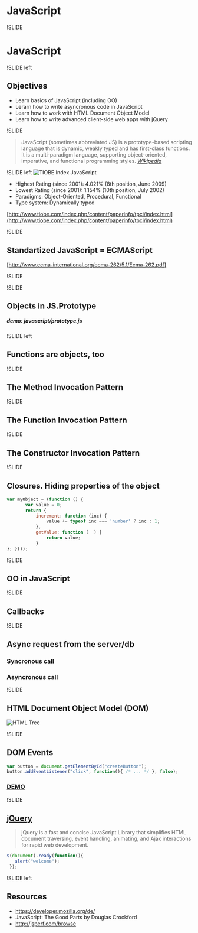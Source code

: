 # JavaScript

!SLIDE
# JavaScript

!SLIDE left
## Objectives
* Learn basics of JavaScript (including OO)
* Lerarn how to write asyncronous code in JavaScript
* Learn how to work with HTML Document Object Model
* Learn how to write advanced client-side web apps with jQuery

!SLIDE
>JavaScript (sometimes abbreviated JS) is a prototype-based  scripting
language that is dynamic, weakly typed and has first-class functions. It is a multi-paradigm language, supporting object-oriented, imperative, and functional programming styles. 
[*Wikipedia*](http://en.wikipedia.org/wiki/JavaScript)

!SLIDE left
![TIOBE Index JavaScript](images/history_JavaScript.png)

- Highest Rating (since 2001): 4.021% (8th position, June 2009)
- Lowest Rating (since 2001): 1.154% (10th position, July 2002)
- Paradigms: Object-Oriented, Procedural, Functional
- Type system: Dynamically typed

[http://www.tiobe.com/index.php/content/paperinfo/tpci/index.html](http://www.tiobe.com/index.php/content/paperinfo/tpci/index.html)

!SLIDE
## Standartized JavaScript = ECMAScript
[http://www.ecma-international.org/ecma-262/5.1/Ecma-262.pdf]

!SLIDE
<div>
  <textarea id="code" name="code" class="code" mode="javascript" style="display: none;" runnable="true">
    var add = function (a, b) {
       return a + b;
   };
   console.log(add(2,3))
  </textarea>
</div>

!SLIDE
## Objects in JS.Prototype 
##### demo: javascript/prototype.js

!SLIDE left
## Functions are objects, too

!SLIDE
## The Method Invocation Pattern 
<div> 
  <textarea id="code" name="code" class="code" mode="javascript" style="display: none" runnable="true">
   var company = {
     total: 1000,
     increment: function(val){ this.total += val; }
    }
    company.increment(100);
    console.log(company.total);
  </textarea>
 </div>
 
!SLIDE 
## The Function Invocation Pattern
<div> 
  <textarea id="code" name="code" class="code" mode="javascript" style="display: none" runnable="true">
  add = function (a,b) { 
     debugger; 
     console.log(this); //this -- a global object here
     return a+b;}
  add(2,3);   
  </textarea>
 </div>

!SLIDE
##  The Constructor Invocation Pattern
<div>
 <textarea id="code" name="code" class="code" mode="javascript" style="display: none" runnable="true">
   // Create a constructor function for the Employee.
   // It makes an object with a total property.
   var Employee = function (name) {
       this.name = name;
   };
   // Give all instances of an Enployee a public method
   Employee.prototype.get_name = function (  ) {
       return this.name;
   };
   // Make an instance of Employee.
   var ralf = new Employee('Ralf');
   debugger;
   name = ralf.get_name();
   console.log(name);
  </textarea>
 </div>

!SLIDE
## Closures. Hiding properties of the object

``` javascript
var myObject = (function () {
       var value = 0;
       return {
           increment: function (inc) {
               value += typeof inc === 'number' ? inc : 1;
           },
           getValue: function (  ) {
               return value;
           }
}; }());
```

!SLIDE 
## OO in JavaScript
<div>
 <textarea id="code" name="code" class="code" mode="javascript" style="display: none" runnable="false">
 var Person = function (name) {
       this.name = name;
       this.isHuman = true;
   };
 var Employee = function (name) {
       this.name = name;
   };
 Person.prototype.isHuman = function(){ 
     return this.isHuman;
 };  
 Person.prototype.toString = function(){ 
  return '[Person "'+this.name+'"]';
 }; 
// Here's where the inheritance occurs 
Employee.prototype = new Person();    
// Otherwise instances of Employee would have a constructor of Person
Employee.prototype.constructor = Employee;        
Employee.prototype.toString = function(){ 
  return '[Employee "'+this.name+'"]';
};   
  </textarea>
</div>  
!SLIDE

## Callbacks

<div>
  <textarea id="code" name="code" class="code" mode="javascript" style="display: none;" runnable="true">
  // define our function with the callback argument
  function some_function(arg1, arg2, callback) {
   // this generates a random number between
   // arg1 and arg2
   var my_number = Math.ceil(Math.random() * (arg1 - arg2) + arg2);
   // then we're done, so we'll call the callback and
   // pass our result
   callback(my_number);
  }
  // call the function
  some_function(5, 15, function(num) {
   // this anonymous function will run when the
   // callback is called
   console.log("callback called! " + num);
  });
  </textarea>
</div>

!SLIDE
## Async request from the server/db

### Syncronous call
<div>
  <textarea type="javascript" class="code" mode="javascript"
style="display: none;">
 request = prepare_the_request(...);
 response = send_request_synchronously(request);
 display(response);
</textarea>
</div>

### Asyncronous call
<div> 
  <textarea type="javascript" class="code" mode="javascript"
style="display: none;">
  request = prepare_the_request(....);
  send_request_asynchronously(request, function (response) {
     display(response);
  });  
  </textarea>   
</div>

!SLIDE
## HTML Document Object Model (DOM)

<div>
<textarea type="text/html" class="code" mode="text/html"
style="display: none;">
<html>
  <head>
    <title>My title</title>
  </head>
  <body>
    <a href="#">My Link</a>
    <h1>My header</h1>
  </body>
</html>
</textarea>
</div>

![HTML Tree](images/htmltree.gif) 

!SLIDE
## DOM Events

``` javascript
var button = document.getElementById("createButton");
button.addEventListener("click", function(){ /* ... */ }, false);
```
### [DEMO](http://jsfiddle.net/DrGigabit/aQctY/1/)

!SLIDE

## [jQuery](http://jquery.org) 
>jQuery is a fast and concise JavaScript Library that simplifies HTML document traversing, event handling, animating, and Ajax interactions for rapid web development.

``` javascript
$(document).ready(function(){
   alert("welcome");
 });
```

!SLIDE left
## Resources
* https://developer.mozilla.org/de/
* JavaScript: The Good Parts by Douglas Crockford
* http://jsperf.com/browse




